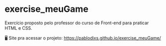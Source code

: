 # exercise_meuGame
Exercício proposto pelo professor do curso de Front-end para praticar HTML e CSS.

🖥 Site pra acessar o projeto: https://pablodixs.github.io/exercise_meuGame/
